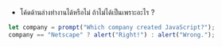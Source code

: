 - โค้ดด้านล่างทำงานได้หรือไม่ ถ้าไม่ได้เป็นเพราะอะไร ?

```js
let company = prompt("Which company created JavaScript?");
company == "Netscape" ? alert("Right!") : alert("Wrong.");
```
<!-- ทำงานไม่ได้เพราะไม่ได้เรียกใช้ -->